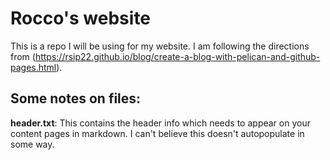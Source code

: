 # Rocco's website

This is a repo I will be using for my website. I am following the directions from (https://rsip22.github.io/blog/create-a-blog-with-pelican-and-github-pages.html). 

## Some notes on files:
**header.txt**: This contains the header info which needs to appear on your content pages in markdown. I can't believe this doesn't autopopulate in some way.
